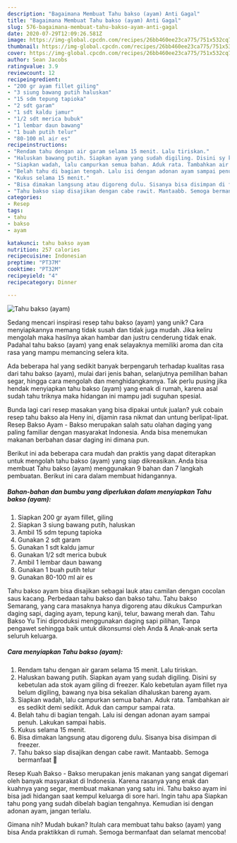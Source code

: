 ```yaml
---
description: "Bagaimana Membuat Tahu bakso (ayam) Anti Gagal"
title: "Bagaimana Membuat Tahu bakso (ayam) Anti Gagal"
slug: 576-bagaimana-membuat-tahu-bakso-ayam-anti-gagal
date: 2020-07-29T12:09:26.581Z
image: https://img-global.cpcdn.com/recipes/26bb460ee23ca775/751x532cq70/tahu-bakso-ayam-foto-resep-utama.jpg
thumbnail: https://img-global.cpcdn.com/recipes/26bb460ee23ca775/751x532cq70/tahu-bakso-ayam-foto-resep-utama.jpg
cover: https://img-global.cpcdn.com/recipes/26bb460ee23ca775/751x532cq70/tahu-bakso-ayam-foto-resep-utama.jpg
author: Sean Jacobs
ratingvalue: 3.9
reviewcount: 12
recipeingredient:
- "200 gr ayam fillet giling"
- "3 siung bawang putih haluskan"
- "15 sdm tepung tapioka"
- "2 sdt garam"
- "1 sdt kaldu jamur"
- "1/2 sdt merica bubuk"
- "1 lembar daun bawang"
- "1 buah putih telur"
- "80-100 ml air es"
recipeinstructions:
- "Rendam tahu dengan air garam selama 15 menit. Lalu tiriskan."
- "Haluskan bawang putih. Siapkan ayam yang sudah digiling. Disini sy kebetulan ada stok ayam giling di freezer. Kalo kebetulan ayam fillet nya belum digiling, bawang nya bisa sekalian dihaluskan bareng ayam."
- "Siapkan wadah, lalu campurkan semua bahan. Aduk rata. Tambahkan air es sedikit demi sedikit. Aduk dan campur sampai rata."
- "Belah tahu di bagian tengah. Lalu isi dengan adonan ayam sampai penuh. Lakukan sampai habis."
- "Kukus selama 15 menit."
- "Bisa dimakan langsung atau digoreng dulu. Sisanya bisa disimpan di freezer."
- "Tahu bakso siap disajikan dengan cabe rawit. Mantaabb. Semoga bermanfaat 🤗"
categories:
- Resep
tags:
- tahu
- bakso
- ayam

katakunci: tahu bakso ayam 
nutrition: 257 calories
recipecuisine: Indonesian
preptime: "PT37M"
cooktime: "PT32M"
recipeyield: "4"
recipecategory: Dinner

---
```



![Tahu bakso (ayam)](https://img-global.cpcdn.com/recipes/26bb460ee23ca775/751x532cq70/tahu-bakso-ayam-foto-resep-utama.jpg)

Sedang mencari inspirasi resep tahu bakso (ayam) yang unik? Cara menyiapkannya memang tidak susah dan tidak juga mudah. Jika keliru mengolah maka hasilnya akan hambar dan justru cenderung tidak enak. Padahal tahu bakso (ayam) yang enak selayaknya memiliki aroma dan cita rasa yang mampu memancing selera kita.

Ada beberapa hal yang sedikit banyak berpengaruh terhadap kualitas rasa dari tahu bakso (ayam), mulai dari jenis bahan, selanjutnya pemilihan bahan segar, hingga cara mengolah dan menghidangkannya. Tak perlu pusing jika hendak menyiapkan tahu bakso (ayam) yang enak di rumah, karena asal sudah tahu triknya maka hidangan ini mampu jadi suguhan spesial.

Bunda lagi cari resep masakan yang bisa dipakai untuk jualan? yuk cobain resep tahu bakso ala Heny ini, dijamin rasa nikmat dan untung berlipat-lipat. Resep Bakso Ayam - Bakso merupakan salah satu olahan daging yang paling familiar dengan masyarakat Indonesia. Anda bisa menemukan makanan berbahan dasar daging ini dimana pun.


Berikut ini ada beberapa cara mudah dan praktis yang dapat diterapkan untuk mengolah tahu bakso (ayam) yang siap dikreasikan. Anda bisa membuat Tahu bakso (ayam) menggunakan 9 bahan dan 7 langkah pembuatan. Berikut ini cara dalam membuat hidangannya.

<!--inarticleads1-->

##### Bahan-bahan dan bumbu yang diperlukan dalam menyiapkan Tahu bakso (ayam):

1. Siapkan 200 gr ayam fillet, giling
1. Siapkan 3 siung bawang putih, haluskan
1. Ambil 15 sdm tepung tapioka
1. Gunakan 2 sdt garam
1. Gunakan 1 sdt kaldu jamur
1. Gunakan 1/2 sdt merica bubuk
1. Ambil 1 lembar daun bawang
1. Gunakan 1 buah putih telur
1. Gunakan 80-100 ml air es


Tahu bakso ayam bisa disajikan sebagai lauk atau camilan dengan cocolan saus kacang. Perbedaan tahu bakso dan bakso tahu. Tahu bakso Semarang, yang cara masaknya hanya digoreng atau dikukus Campurkan daging sapi, daging ayam, tepung kanji, telur, bawang merah dan. Tahu Bakso Yu Tini diproduksi menggunakan daging sapi pilihan, Tanpa pengawet sehingga baik untuk dikonsumsi oleh Anda &amp; Anak-anak serta seluruh keluarga. 

<!--inarticleads2-->

##### Cara menyiapkan Tahu bakso (ayam):

1. Rendam tahu dengan air garam selama 15 menit. Lalu tiriskan.
1. Haluskan bawang putih. Siapkan ayam yang sudah digiling. Disini sy kebetulan ada stok ayam giling di freezer. Kalo kebetulan ayam fillet nya belum digiling, bawang nya bisa sekalian dihaluskan bareng ayam.
1. Siapkan wadah, lalu campurkan semua bahan. Aduk rata. Tambahkan air es sedikit demi sedikit. Aduk dan campur sampai rata.
1. Belah tahu di bagian tengah. Lalu isi dengan adonan ayam sampai penuh. Lakukan sampai habis.
1. Kukus selama 15 menit.
1. Bisa dimakan langsung atau digoreng dulu. Sisanya bisa disimpan di freezer.
1. Tahu bakso siap disajikan dengan cabe rawit. Mantaabb. Semoga bermanfaat 🤗


Resep Kuah Bakso - Bakso merupakan jenis makanan yang sangat digemari oleh banyak masyarakat di Indonesia. Karena rasanya yang enak dan kuahnya yang segar, membuat makanan yang satu ini. Tahu bakso ayam ini bisa jadi hidangan saat kempul keluarga di sore hari. Ingin tahu apa Siapkan tahu pong yang sudah dibelah bagian tengahnya. Kemudian isi dengan adonan ayam, jangan terlalu. 

Gimana nih? Mudah bukan? Itulah cara membuat tahu bakso (ayam) yang bisa Anda praktikkan di rumah. Semoga bermanfaat dan selamat mencoba!
